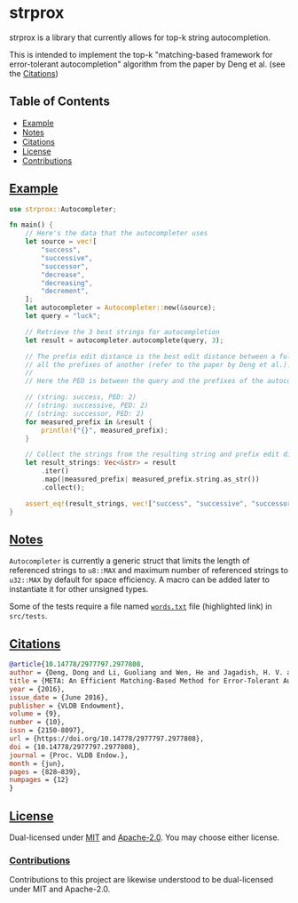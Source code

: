 # strprox

strprox is a library that currently allows for top-k string autocompletion.

This is intended to implement the top-k "matching-based framework for error-tolerant autocompletion" algorithm from the paper by Deng et al. (see the [Citations](#citations))

## Table of Contents
- [Example](#example)
- [Notes](#notes)
- [Citations](#citations)
- [License](#license)
- [Contributions](#contrib)

## [Example](#example)

```rust
use strprox::Autocompleter;

fn main() {
    // Here's the data that the autocompleter uses
    let source = vec![
        "success",
        "successive",
        "successor",
        "decrease",
        "decreasing",
        "decrement",
    ];
    let autocompleter = Autocompleter::new(&source);
    let query = "luck";

    // Retrieve the 3 best strings for autocompletion
    let result = autocompleter.autocomplete(query, 3);

    // The prefix edit distance is the best edit distance between a full string and
    // all the prefixes of another (refer to the paper by Deng et al.).
    //
    // Here the PED is between the query and the prefixes of the autocomplete strings.

    // (string: success, PED: 2)
    // (string: successive, PED: 2)
    // (string: successor, PED: 2)
    for measured_prefix in &result {
        println!("{}", measured_prefix);
    }

    // Collect the strings from the resulting string and prefix edit distance combination
    let result_strings: Vec<&str> = result
        .iter()
        .map(|measured_prefix| measured_prefix.string.as_str())
        .collect();

    assert_eq!(result_strings, vec!["success", "successive", "successor"]);
}
```

## [Notes](#notes)

`Autocompleter` is currently a generic struct that limits the length of referenced strings to `u8::MAX` and maximum number of referenced strings to `u32::MAX` by default for space efficiency. A macro can be added later to instantiate it for other unsigned types.

Some of the tests require a file named [`words.txt`](https://github.com/dwyl/english-words/blob/master/words.txt) file (highlighted link) in `src/tests`.

## [Citations](#citations)
```bibtex
@article{10.14778/2977797.2977808,
author = {Deng, Dong and Li, Guoliang and Wen, He and Jagadish, H. V. and Feng, Jianhua},
title = {META: An Efficient Matching-Based Method for Error-Tolerant Autocompletion},
year = {2016},
issue_date = {June 2016},
publisher = {VLDB Endowment},
volume = {9},
number = {10},
issn = {2150-8097},
url = {https://doi.org/10.14778/2977797.2977808},
doi = {10.14778/2977797.2977808},
journal = {Proc. VLDB Endow.},
month = {jun},
pages = {828–839},
numpages = {12}
}
```

## [License](#license)
Dual-licensed under [MIT](LICENSE-MIT) and [Apache-2.0](LICENSE-APACHE). You may choose either license.

### [Contributions](#contrib)
Contributions to this project are likewise understood to be dual-licensed under MIT and Apache-2.0.
